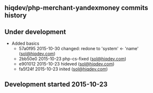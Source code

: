 hiqdev/php-merchant-yandexmoney commits history
-----------------------------------------------

## Under development

- Added basics
    - 57a0f95 2015-10-30 changed: redone to 'system' <- 'name' (sol@hiqdev.com)
    - 2bb50e0 2015-10-23 php-cs-fixed (sol@hiqdev.com)
    - e901012 2015-10-23 hideved (sol@hiqdev.com)
    - fa5f24f 2015-10-23 inited (sol@hiqdev.com)

## Development started 2015-10-23

